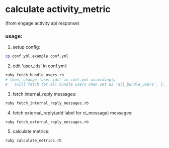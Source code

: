 # calculate activity_metric

(from engage activity api response)

### usage:

1. setup config:

 ```bash
cp conf.yml.example conf.yml
```

2. edit 'user_ids' in conf.yml:

 ```bash
ruby fetch_bundle_users.rb
# then, change 'user_ids' in conf.yml accordingly
#   (will fetch for all bundle users when set as 'all_bundle_users', like 'conf.yml.prod')
```

3. fetch internal_reply messages:

 ```bash
ruby fetch_internal_reply_messages.rb
```

4. fetch external_reply(add label for ci_message) messages:

 ```bash
ruby fetch_external_reply_messages.rb
```

5. calculate metrics:

 ```bash
ruby calculate_metrics.rb
```


